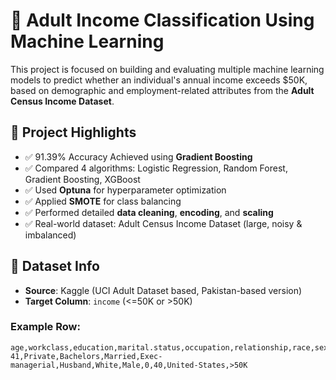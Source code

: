 # 🧠 Adult Income Classification Using Machine Learning

This project is focused on building and evaluating multiple machine learning models to predict whether an individual's annual income exceeds $50K, based on demographic and employment-related attributes from the **Adult Census Income Dataset**.

## 📌 Project Highlights

- ✅ 91.39% Accuracy Achieved using **Gradient Boosting**
- ✅ Compared 4 algorithms: Logistic Regression, Random Forest, Gradient Boosting, XGBoost
- ✅ Used **Optuna** for hyperparameter optimization
- ✅ Applied **SMOTE** for class balancing
- ✅ Performed detailed **data cleaning**, **encoding**, and **scaling**
- ✅ Real-world dataset: Adult Census Income Dataset (large, noisy & imbalanced)

## 📂 Dataset Info

- **Source**: Kaggle (UCI Adult Dataset based, Pakistan-based version)
- **Target Column**: `income` (<=50K or >50K)

### Example Row:
```csv
age,workclass,education,marital.status,occupation,relationship,race,sex,capital.gain,hours.per.week,native.country,income
41,Private,Bachelors,Married,Exec-managerial,Husband,White,Male,0,40,United-States,>50K
